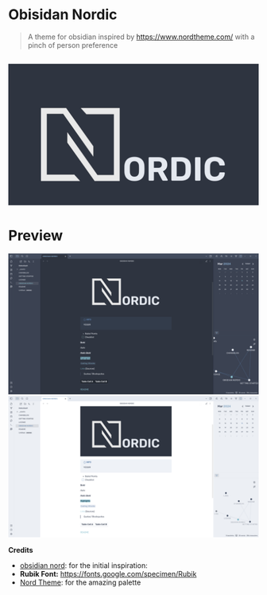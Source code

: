 # Obisidan Nordic
> A theme for obsidian inspired by https://www.nordtheme.com/ with a pinch of person preference




![](assets/obsidian-nordic.png)
---

# Preview
![](assets/dark-theme.png)
![](assets/light-theme.png)



**Credits**
- [obsidian nord](https://github.com/insanum/obsidian_nord): for the initial inspiration: 
- **Rubik Font:** https://fonts.google.com/specimen/Rubik
- [Nord Theme](https://www.nordtheme.com/): for the amazing palette 
